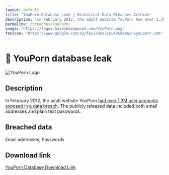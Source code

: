 ```yaml
---
layout: default
title: "YouPorn Database Leak | Historical Data Breaches Archive"
description: "In February 2012, the adult website YouPorn had over 1.3M user accounts exposed in a data breach. The publicly released data included both email addresses and plain text passwords."
permalink: /breaches/YouPorn/
image: "https://logos.haveibeenpwned.com/YouPorn.png"
favicon: "https://www.google.com/s2/favicons?sz=48&domain=youporn.com"
---
```


# 🔞 YouPorn database leak

![YouPorn Logo](https://logos.haveibeenpwned.com/YouPorn.png)

## Description

In February 2012, the adult website YouPorn <a href="https://redirect.trace.rip/?url=http://www.huffingtonpost.com/2012/02/22/youporn-hacked-email-addresses-passwords_n_1294502.html" target="_blank" rel="noopener noreferrer">had over 1.3M user accounts exposed in a data breach</a>. The publicly released data included both email addresses and plain text passwords.

## Breached data

Email addresses, Passwords

## Download link

[YouPorn Database Download Link](https://redirect.trace.rip/?url=https://buzzheavier.com/zx6j0qf0pi0i)
